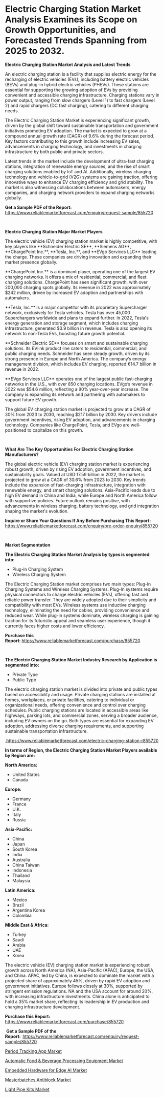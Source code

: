 <p><h1>Electric Charging Station Market Analysis Examines its Scope on Growth Opportunities, and Forecasted Trends Spanning from 2025 to 2032.</h1></p><p><strong>Electric Charging Station Market Analysis and Latest Trends</strong></p>
<p><p>An electric charging station is a facility that supplies electric energy for the recharging of electric vehicles (EVs), including battery electric vehicles (BEVs) and plug-in hybrid electric vehicles (PHEVs). These stations are essential for supporting the growing adoption of EVs by providing convenient and accessible charging infrastructure. Charging stations vary in power output, ranging from slow chargers (Level 1) to fast chargers (Level 2) and rapid chargers (DC fast charging), catering to different charging needs.</p><p>The Electric Charging Station Market is experiencing significant growth, driven by the global shift toward sustainable transportation and government initiatives promoting EV adoption. The market is expected to grow at a compound annual growth rate (CAGR) of 9.6% during the forecast period. Key factors contributing to this growth include increasing EV sales, advancements in charging technology, and investments in charging infrastructure by both public and private sectors.</p><p>Latest trends in the market include the development of ultra-fast charging stations, integration of renewable energy sources, and the rise of smart charging solutions enabled by IoT and AI. Additionally, wireless charging technology and vehicle-to-grid (V2G) systems are gaining traction, offering innovative ways to enhance EV charging efficiency and grid stability. The market is also witnessing collaborations between automakers, energy companies, and charging network providers to expand charging networks globally.</p></p>
<p><strong>Get a Sample PDF of the Report:&nbsp;</strong> <a href="https://www.reliablemarketforecast.com/enquiry/request-sample/855720?utm_campaign=2015&utm_medium=2&utm_source=Github&utm_content=ia&utm_term=21012025&utm_id=electric-charging-station">https://www.reliablemarketforecast.com/enquiry/request-sample/855720</a></p>
<p>&nbsp;</p>
<p><strong>Electric Charging Station Major Market Players</strong></p>
<p><p>The electric vehicle (EV) charging station market is highly competitive, with key players like **Schneider Electric SE**, **Siemens AG**, **ChargePoint Inc.**, **Tesla, Inc.**, and **EVgo Services LLC** leading the charge. These companies are driving innovation and expanding their market presence globally.</p><p>**ChargePoint Inc.** is a dominant player, operating one of the largest EV charging networks. It offers a mix of residential, commercial, and fleet charging solutions. ChargePoint has seen significant growth, with over 200,000 charging spots globally. Its revenue in 2022 was approximately $242 million, driven by increased EV adoption and partnerships with automakers.</p><p>**Tesla, Inc.** is a major competitor with its proprietary Supercharger network, exclusively for Tesla vehicles. Tesla has over 45,000 Superchargers worldwide and plans to expand further. In 2022, Tesla's energy generation and storage segment, which includes charging infrastructure, generated $3.9 billion in revenue. Tesla is also opening its network to non-Tesla EVs, boosting future growth potential.</p><p>**Schneider Electric SE** focuses on smart and sustainable charging solutions. Its EVlink product line caters to residential, commercial, and public charging needs. Schneider has seen steady growth, driven by its strong presence in Europe and North America. The company’s energy management division, which includes EV charging, reported €14.7 billion in revenue in 2022.</p><p>**EVgo Services LLC** operates one of the largest public fast-charging networks in the U.S., with over 850 charging locations. EVgo’s revenue in 2022 was $54.6 million, reflecting a 90% year-over-year increase. The company is expanding its network and partnering with automakers to support future EV growth.</p><p>The global EV charging station market is projected to grow at a CAGR of 30% from 2023 to 2030, reaching $217 billion by 2030. Key drivers include government incentives, rising EV adoption, and advancements in charging technology. Companies like ChargePoint, Tesla, and EVgo are well-positioned to capitalize on this growth.</p></p>
<p>&nbsp;</p>
<p><strong>What Are The Key Opportunities For Electric Charging Station Manufacturers?</strong></p>
<p><p>The global electric vehicle (EV) charging station market is experiencing robust growth, driven by rising EV adoption, government incentives, and sustainability goals. Valued at USD 17.59 billion in 2022, the market is projected to grow at a CAGR of 30.6% from 2023 to 2030. Key trends include the expansion of fast-charging infrastructure, integration with renewable energy, and smart charging solutions. Asia-Pacific leads due to high EV demand in China and India, while Europe and North America follow with supportive policies. Future outlook remains positive, with advancements in wireless charging, battery technology, and grid integration shaping the market's evolution.</p></p>
<p><strong>Inquire or Share Your Questions If Any Before Purchasing This Report:</strong> <a href="https://www.reliablemarketforecast.com/enquiry/pre-order-enquiry/855720?utm_campaign=2015&utm_medium=2&utm_source=Github&utm_content=ia&utm_term=21012025&utm_id=electric-charging-station">https://www.reliablemarketforecast.com/enquiry/pre-order-enquiry/855720</a></p>
<p>&nbsp;</p>
<p><strong>Market Segmentation</strong></p>
<p><strong>The Electric Charging Station Market Analysis by types is segmented into:</strong></p>
<p><ul><li>Plug-In Charging System</li><li>Wireless Charging System</li></ul></p>
<p><p>The Electric Charging Station market comprises two main types: Plug-In Charging Systems and Wireless Charging Systems. Plug-In systems require physical connectors to charge electric vehicles (EVs), offering fast and reliable power transfer. They are widely adopted due to their simplicity and compatibility with most EVs. Wireless systems use inductive charging technology, eliminating the need for cables, providing convenience and reduced wear. While plug-in systems dominate, wireless charging is gaining traction for its futuristic appeal and seamless user experience, though it currently faces higher costs and lower efficiency.</p></p>
<p><strong>Purchase this Report:&nbsp;</strong><a href="https://www.reliablemarketforecast.com/purchase/855720?utm_campaign=2015&utm_medium=2&utm_source=Github&utm_content=ia&utm_term=21012025&utm_id=electric-charging-station">https://www.reliablemarketforecast.com/purchase/855720</a></p>
<p>&nbsp;</p>
<p><strong>The Electric Charging Station Market Industry Research by Application is segmented into:</strong></p>
<p><ul><li>Private Type</li><li>Public Type</li></ul></p>
<p><p>The electric charging station market is divided into private and public types based on accessibility and usage. Private charging stations are installed at homes, workplaces, or private facilities, catering to individual or organizational needs, offering convenience and control over charging schedules. Public charging stations are located in accessible areas like highways, parking lots, and commercial zones, serving a broader audience, including EV owners on the go. Both types are essential for expanding EV adoption, addressing diverse charging requirements, and supporting sustainable transportation infrastructure.</p></p>
<p><a href="https://www.reliablemarketforecast.com/electric-charging-station-r855720?utm_campaign=2015&utm_medium=2&utm_source=Github&utm_content=ia&utm_term=21012025&utm_id=electric-charging-station">&nbsp;https://www.reliablemarketforecast.com/electric-charging-station-r855720</a></p>
<p><strong>In terms of Region, the Electric Charging Station Market Players available by Region are:</strong></p>
<p>
    <p> <strong> North America: </strong>
        <ul>
            <li>United States</li>
            <li>Canada</li>
        </ul>
        </p> 
    <p> <strong> Europe: </strong>
        <ul>
            <li>Germany</li>
            <li>France</li>
            <li>U.K.</li>
            <li>Italy</li>
            <li>Russia</li>
        </ul>
        </p> 
    <p> <strong> Asia-Pacific: </strong>
        <ul>
            <li>China</li>
            <li>Japan</li>
            <li>South Korea</li>
            <li>India</li>
            <li>Australia</li>
            <li>China Taiwan</li>
            <li>Indonesia</li>
            <li>Thailand</li>
            <li>Malaysia</li>
        </ul>
        </p> 
    <p> <strong> Latin America: </strong>
        <ul>
            <li>Mexico</li>
            <li>Brazil</li>
            <li>Argentina Korea</li>
            <li>Colombia</li>
        </ul>
        </p> 
    <p> <strong> Middle East & Africa: </strong>
        <ul>
            <li>Turkey</li>
            <li>Saudi</li>
            <li>Arabia</li>
            <li>UAE</li>
            <li>Korea</li>
        </ul>
    </p>
    </p>
<p><p>The electric vehicle (EV) charging station market is experiencing robust growth across North America (NA), Asia-Pacific (APAC), Europe, the USA, and China. APAC, led by China, is expected to dominate the market with a projected share of approximately 45%, driven by rapid EV adoption and government initiatives. Europe follows closely at 30%, supported by stringent emission regulations. NA and the USA account for around 20%, with increasing infrastructure investments. China alone is anticipated to hold a 35% market share, reflecting its leadership in EV production and charging infrastructure development.</p></p>
<p><strong>Purchase this Report: </strong><a href="https://www.reliablemarketforecast.com/purchase/855720?utm_campaign=2015&utm_medium=2&utm_source=Github&utm_content=ia&utm_term=21012025&utm_id=electric-charging-station">https://www.reliablemarketforecast.com/purchase/855720</a></p>
<p>&nbsp;<strong>Get a Sample PDF of the Report:&nbsp;&nbsp;</strong><a href="https://www.reliablemarketforecast.com/enquiry/request-sample/855720?utm_campaign=2015&utm_medium=2&utm_source=Github&utm_content=ia&utm_term=21012025&utm_id=electric-charging-station">https://www.reliablemarketforecast.com/enquiry/request-sample/855720</a></p>
<p><strong></strong></p>
<p><p><a href="https://www.linkedin.com/pulse/period-tracking-app-market-analysis-report-key-growth-factors-kls8f?utm_campaign=2015&utm_medium=2&utm_source=Github&utm_content=ia&utm_term=21012025&utm_id=electric-charging-station">Period Tracking App Market</a></p><p><a href="https://www.linkedin.com/pulse/market-growth-revenue-projections-automatic-food-beverage-hw4bf?utm_campaign=2015&utm_medium=2&utm_source=Github&utm_content=ia&utm_term=21012025&utm_id=electric-charging-station">Automatic Food & Beverage Processing Equipment Market</a></p><p><a href="https://www.linkedin.com/pulse/navigating-embedded-hardware-edge-ai-market-size-trends-revenue-qg2zc?utm_campaign=2015&utm_medium=2&utm_source=Github&utm_content=ia&utm_term=21012025&utm_id=electric-charging-station">Embedded Hardware for Edge AI Market</a></p><p><a href="https://www.linkedin.com/pulse/revenue-growth-forecast-masterbatches-antiblock-market-2w2fc?utm_campaign=2015&utm_medium=2&utm_source=Github&utm_content=ia&utm_term=21012025&utm_id=electric-charging-station">Masterbatches Antiblock Market</a></p><p><a href="https://www.linkedin.com/pulse/whats-fueling-light-pipe-kits-markets-growth-95-cagr-projected-ej9qe?utm_campaign=2015&utm_medium=2&utm_source=Github&utm_content=ia&utm_term=21012025&utm_id=electric-charging-station">Light Pipe Kits Market</a></p></p>